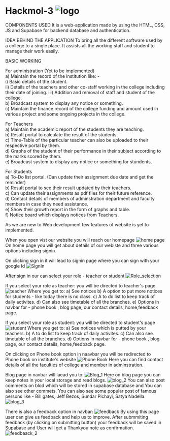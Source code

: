 # Hackmol-3 ![logo](https://user-images.githubusercontent.com/96533388/155885888-d0dce633-8bd3-425c-bca4-bc032d2dc09d.png)

COMPONENTS USED
It is a web-application made by using the HTML, CSS, JS and Supabase for backend database and authentication.

IDEA BEHIND THE APPLICATION
To bring all the different software used by a college to a single place. It assists all the working staff and student to manage their work easily.


BASIC WORKING

For administration (Yet to be implemented) <br />
  a) Maintain the record of the institution like: - <br />
         i)   Basic details of the student. <br />
         ii)  Details of the teachers and other co-staff working in the college including their date of joining.
         iii) Addition and removal of staff and student of the college. <br />
  b) Broadcast system to display any notice or something. <br />
  c) Maintain the finance record of the college funding and amount used in various project and some ongoing projects in the college. <br />

For Teachers <br />
  a) Maintain the academic report of the students they are teaching. <br />
  b) Result portal to calculate the result of the students. <br />
  c) Time-Table of the particular teacher can also be uploaded to their respective portal by them. <br />
  d) Graphs of the student of their performance in their subject according to the marks scored by them. <br />
  e)  Broadcast system to display any notice or something for stundents. <br />

For Students <br />
  a) To-Do list portal. (Can update their assignment due date and get the reminder) <br />
  b) Result portal to see their result updated by their teachers. <br />
  c) Can update their assignments as pdf files for their future reference. <br />
  d) Contact details of members of adminstration department and faculty members in case they need assistance. <br />
  e) Show their growth report in the form of graphs and table. <br />
  f) Notice board which displays notices from Teachers. <br />
  
  As we are new to Web development few features of website is yet to implemented. <br />
  
  
  When you open vist our website you will reach our homepage 
  ![home page](https://user-images.githubusercontent.com/96533388/155884525-454ffe68-d27b-4dd0-b0e9-b79b2d75e72c.png)
 On home page you will get about details of our webiste and three various options including signin.
 
 On clicking sign in it will lead to signin page where you can sign with your google Id
  ![SignIn](https://user-images.githubusercontent.com/96533388/155884633-c630bd4d-4ddb-4ea9-a990-c67c1c3b0908.png)

After sign in our can select your role - teacher or student
  ![Role_selection](https://user-images.githubusercontent.com/96533388/155884668-d6e3ce4c-9413-452f-be1a-3659be2ac54a.png)

If you select your role as teacher: you will be directed to teacher's page.
![teacher](https://user-images.githubusercontent.com/96533388/155884720-28c23742-fc4a-4a03-8581-d3466f956faf.png)
Where you get to:
    a) See notices
    b) A option to put more notices for students - like today there is no class.
    c) A to do list to keep track of daily activites.
    d) Can also see timetable of all the branches.
    e) Options in navbar for - phone book , blog page, our contact details, home,feedback page.

If you select your role as student: you will be directed to student's page   
![student](https://user-images.githubusercontent.com/96533388/155885070-cd41948b-c976-4cb4-9ede-948d5617d3be.png)
Where you get to:
    a) See notices which is putted by your teachers.
    b) A to do list to keep track of daily activites.
    c) Can also see timetable of all the branches.
    d) Options in navbar for - phone book , blog page, our contact details, home,feedback page.

On clicking on Phone book option in naavbar you will be redirected to Phone book on institute's website
![Phone Book](https://user-images.githubusercontent.com/96533388/155885205-22a41d5d-d487-4960-ad8e-f19a9a839ca1.png)
Here you can find contact details of all the faculties of college and member in adminstration.

Blog page in navbar will laead you to:
![Blog_1](https://user-images.githubusercontent.com/96533388/155885374-5671cfb4-2d4e-40d6-9f32-baf6437da6b6.png)
Here on blog page you can keep notes in your local storage and read blogs.
![blog_2](https://user-images.githubusercontent.com/96533388/155885528-e4aae96e-5db7-4ae9-ab26-ec1d85d8e904.png)
You can also post comments on blod which will be stored in supabase database and You can also see other commets.
You can also see some popular post of famous persons like - Bill gates, Jeff Bezos, Sundar Pichayi, Satya Nadella.
![blog_3](https://user-images.githubusercontent.com/96533388/155885650-b3dfe4be-35d1-4398-a3ec-0ad6e55175cf.png)

There is also a feedback option in navbar:
![feedback](https://user-images.githubusercontent.com/96533388/155885700-ac6d8995-ae9d-49cf-9395-75bc4af7549d.png)
By using this page user can give us feedback and help us to improve.
After submmiting feedback (by clicking on submitting button) your feedback will be saved in Supabase
and User will get a Thankyou note as confirmation.
![feedbaack_2](https://user-images.githubusercontent.com/96533388/155885796-51e4d32e-34d2-48c0-92cc-15892e2f58be.png)







  
